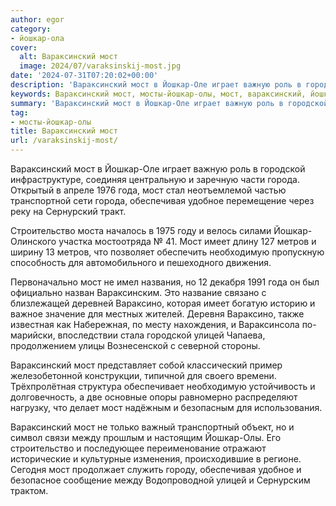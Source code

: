 ```yaml
---
author: egor
category:
- йошкар-ола
cover:
  alt: Вараксинский мост
  image: 2024/07/varaksinskij-most.jpg
date: '2024-07-31T07:20:02+00:00'
description: 'Вараксинский мост в Йошкар-Оле играет важную роль в городской инфраструктуре, соединяя центральную и заречную части города. Открытый в апреле 1976 года,...'
keywords: Вараксинский мост, мосты-йошкар-олы, мост, вараксинский, йошкар, городской, города, года, обеспечивая, удобное, строительство, имеет, метров, необходимую, вараксино, улицей, оле
summary: 'Вараксинский мост в Йошкар-Оле играет важную роль в городской инфраструктуре, соединяя центральную и заречную части города. Открытый в апреле 1976 года,...'
tag:
- мосты-йошкар-олы
title: Вараксинский мост
url: /varaksinskij-most/
---
```


Вараксинский мост в Йошкар-Оле играет важную роль в городской инфраструктуре, соединяя центральную и заречную части города. Открытый в апреле 1976 года, мост стал неотъемлемой частью транспортной сети города, обеспечивая удобное перемещение через реку на Сернурский тракт.

Строительство моста началось в 1975 году и велось силами Йошкар-Олинского участка мостоотряда № 41. Мост имеет длину 127 метров и ширину 13 метров, что позволяет обеспечить необходимую пропускную способность для автомобильного и пешеходного движения.

Первоначально мост не имел названия, но 12 декабря 1991 года он был официально назван Вараксинским. Это название связано с близлежащей деревней Вараксино, которая имеет богатую историю и важное значение для местных жителей. Деревня Вараксино, также известная как Набережная, по месту нахождения, и Вараксинсола по-марийски, впоследствии стала городской улицей Чапаева, продолжением улицы Вознесенской с северной стороны.

Вараксинский мост представляет собой классический пример железобетонной конструкции, типичной для своего времени. Трёхпролётная структура обеспечивает необходимую устойчивость и долговечность, а две основные опоры равномерно распределяют нагрузку, что делает мост надёжным и безопасным для использования.

Вараксинский мост не только важный транспортный объект, но и символ связи между прошлым и настоящим Йошкар-Олы. Его строительство и последующее переименование отражают исторические и культурные изменения, происходившие в регионе. Сегодня мост продолжает служить городу, обеспечивая удобное и безопасное сообщение между Водопроводной улицей и Сернурским трактом.